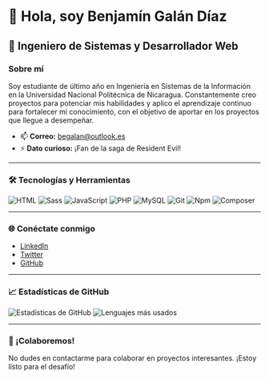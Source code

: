 # 👋 Hola, soy Benjamín Galán Díaz

## 🌟 Ingeniero de Sistemas y Desarrollador Web

### Sobre mí
Soy estudiante de último año en Ingeniería en Sistemas de la Información en la Universidad Nacional Politécnica de Nicaragua. Constantemente creo proyectos para potenciar mis habilidades y aplico el aprendizaje continuo para fortalecer mi conocimiento, con el objetivo de aportar en los proyectos que llegue a desempeñar.

- 📫 **Correo:** [begalan@outlook.es](mailto:begalan@outlook.es)
- ⚡ **Dato curioso:** ¡Fan de la saga de Resident Evil!

---

### 🛠️ Tecnologías y Herramientas
![HTML](https://img.shields.io/badge/HTML-%23E34F26.svg?style=flat&logo=html5&logoColor=white)
![Sass](https://img.shields.io/badge/Sass-%23CC6699.svg?style=flat&logo=sass&logoColor=white)
![JavaScript](https://img.shields.io/badge/JavaScript-%23F7DF1E.svg?style=flat&logo=javascript&logoColor=black)
![PHP](https://img.shields.io/badge/PHP-%23777BB4.svg?style=flat&logo=php&logoColor=white)
![MySQL](https://img.shields.io/badge/MySQL-%234479A1.svg?style=flat&logo=mysql&logoColor=white)
![Git](https://img.shields.io/badge/Git-%23F05032.svg?style=flat&logo=git&logoColor=white)
![Npm](https://img.shields.io/badge/Npm-%234A1460.svg?style=flat&logo=npm&logoColor=white)
![Composer](https://img.shields.io/badge/Composer-%23D50000.svg?style=flat&logo=composer&logoColor=white)

---

### 🌐 Conéctate conmigo
- [LinkedIn](https://www.linkedin.com/in/benjam%C3%ADn-gal%C3%A1n-d%C3%ADaz-9346ba297/)
- [Twitter](https://www.instagram.com/bgalan.dev)
- [GitHub](https://github.com/benjamin-galan)

---

### 📈 Estadísticas de GitHub
![Estadísticas de GitHub](https://github-readme-stats.vercel.app/api?username=benjamin-galan&show_icons=true&theme=dark)
![Lenguajes más usados](https://github-readme-stats.vercel.app/api/top-langs?username=benjamin-galan&show_icons=true&locale=en&layout=compact&theme=dark)

---

### 🤝 ¡Colaboremos!
No dudes en contactarme para colaborar en proyectos interesantes. ¡Estoy listo para el desafío!

